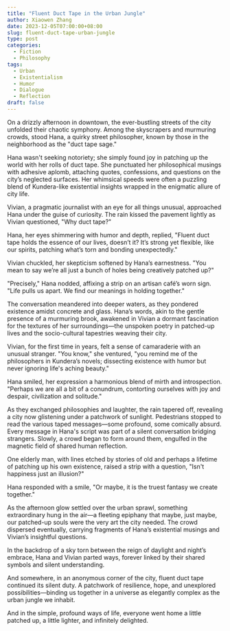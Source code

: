 ```yaml
---
title: "Fluent Duct Tape in the Urban Jungle"
author: Xiaowen Zhang
date: 2023-12-05T07:00:00+08:00
slug: fluent-duct-tape-urban-jungle
type: post
categories:
  - Fiction
  - Philosophy
tags:
  - Urban
  - Existentialism
  - Humor
  - Dialogue
  - Reflection
draft: false
---
```


On a drizzly afternoon in downtown, the ever-bustling streets of the city unfolded their chaotic symphony. Among the skyscrapers and murmuring crowds, stood Hana, a quirky street philosopher, known by those in the neighborhood as the "duct tape sage."

Hana wasn't seeking notoriety; she simply found joy in patching up the world with her rolls of duct tape. She punctuated her philosophical musings with adhesive aplomb, attaching quotes, confessions, and questions on the city’s neglected surfaces. Her whimsical speeds were often a puzzling blend of Kundera-like existential insights wrapped in the enigmatic allure of city life.

Vivian, a pragmatic journalist with an eye for all things unusual, approached Hana under the guise of curiosity. The rain kissed the pavement lightly as Vivian questioned, "Why duct tape?"

Hana, her eyes shimmering with humor and depth, replied, "Fluent duct tape holds the essence of our lives, doesn’t it? It’s strong yet flexible, like our spirits, patching what’s torn and bonding unexpectedly."

Vivian chuckled, her skepticism softened by Hana’s earnestness. "You mean to say we’re all just a bunch of holes being creatively patched up?"

"Precisely," Hana nodded, affixing a strip on an artisan café’s worn sign. "Life pulls us apart. We find our meanings in holding together."

The conversation meandered into deeper waters, as they pondered existence amidst concrete and glass. Hana’s words, akin to the gentle presence of a murmuring brook, awakened in Vivian a dormant fascination for the textures of her surroundings—the unspoken poetry in patched-up lives and the socio-cultural tapestries weaving their city.

Vivian, for the first time in years, felt a sense of camaraderie with an unusual stranger. "You know," she ventured, "you remind me of the philosophers in Kundera’s novels; dissecting existence with humor but never ignoring life's aching beauty."

Hana smiled, her expression a harmonious blend of mirth and introspection. "Perhaps we are all a bit of a conundrum, contorting ourselves with joy and despair, civilization and solitude."

As they exchanged philosophies and laughter, the rain tapered off, revealing a city now glistening under a patchwork of sunlight. Pedestrians stopped to read the various taped messages—some profound, some comically absurd. Every message in Hana's script was part of a silent conversation bridging strangers. Slowly, a crowd began to form around them, engulfed in the magnetic field of shared human reflection.

One elderly man, with lines etched by stories of old and perhaps a lifetime of patching up his own existence, raised a strip with a question, "Isn't happiness just an illusion?"

Hana responded with a smile, "Or maybe, it is the truest fantasy we create together."

As the afternoon glow settled over the urban sprawl, something extraordinary hung in the air—a fleeting epiphany that maybe, just maybe, our patched-up souls were the very art the city needed. The crowd dispersed eventually, carrying fragments of Hana’s existential musings and Vivian’s insightful questions.

In the backdrop of a sky torn between the reign of daylight and night’s embrace, Hana and Vivian parted ways, forever linked by their shared symbols and silent understanding.

And somewhere, in an anonymous corner of the city, fluent duct tape continued its silent duty. A patchwork of resilience, hope, and unexplored possibilities—binding us together in a universe as elegantly complex as the urban jungle we inhabit.

And in the simple, profound ways of life, everyone went home a little patched up, a little lighter, and infinitely delighted.